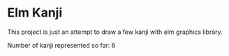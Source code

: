 # Elm Kanji

This project is just an attempt to draw a few kanji with elm graphics library.

Number of kanji represented so far: 6
